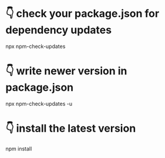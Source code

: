 # 👇 check your package.json for dependency updates

npx npm-check-updates

# 👇 write newer version in package.json

npx npm-check-updates -u

# 👇 install the latest version

npm install